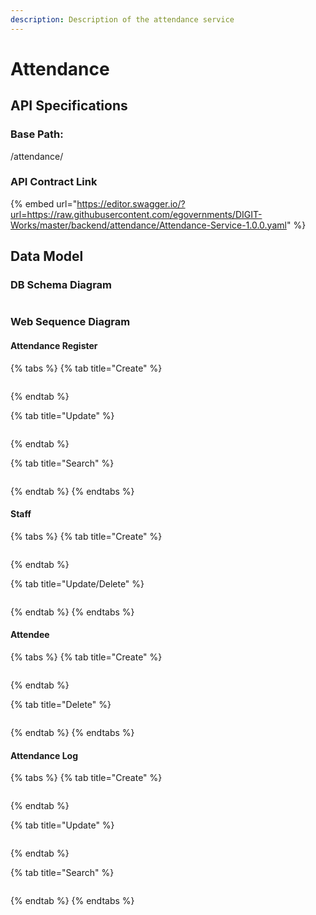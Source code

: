 ```yaml
---
description: Description of the attendance service
---
```


# Attendance

## API Specifications

### Base Path:&#x20;

/attendance/

### API Contract Link

{% embed url="https://editor.swagger.io/?url=https://raw.githubusercontent.com/egovernments/DIGIT-Works/master/backend/attendance/Attendance-Service-1.0.0.yaml" %}

## Data Model

### DB Schema Diagram

<figure><img src="../../../../.gitbook/assets/image (26) (1).png" alt=""><figcaption></figcaption></figure>

### Web Sequence Diagram

#### Attendance Register

{% tabs %}
{% tab title="Create" %}
<figure><img src="../../../../.gitbook/assets/Attendance-Register Create (1).png" alt=""><figcaption></figcaption></figure>


{% endtab %}

{% tab title="Update" %}
<figure><img src="../../../../.gitbook/assets/Attendance-Register Update (1).png" alt=""><figcaption></figcaption></figure>


{% endtab %}

{% tab title="Search" %}
<figure><img src="../../../../.gitbook/assets/Attendance-Register Search (1).png" alt=""><figcaption></figcaption></figure>


{% endtab %}
{% endtabs %}

#### Staff

{% tabs %}
{% tab title="Create" %}
<figure><img src="../../../../.gitbook/assets/Staff Create.png" alt=""><figcaption></figcaption></figure>


{% endtab %}

{% tab title="Update/Delete" %}
<figure><img src="../../../../.gitbook/assets/Staff Delete.png" alt=""><figcaption></figcaption></figure>


{% endtab %}
{% endtabs %}

#### Attendee

{% tabs %}
{% tab title="Create" %}
<figure><img src="../../../../.gitbook/assets/Attendee Create.png" alt=""><figcaption></figcaption></figure>


{% endtab %}

{% tab title="Delete" %}
<figure><img src="../../../../.gitbook/assets/Attendee Delete.png" alt=""><figcaption></figcaption></figure>


{% endtab %}
{% endtabs %}

#### Attendance Log

{% tabs %}
{% tab title="Create" %}
<figure><img src="../../../../.gitbook/assets/Attendance Log Create.png" alt=""><figcaption></figcaption></figure>


{% endtab %}

{% tab title="Update" %}
<figure><img src="../../../../.gitbook/assets/Attendance Log Update.png" alt=""><figcaption></figcaption></figure>


{% endtab %}

{% tab title="Search" %}
<figure><img src="../../../../.gitbook/assets/Attendance Log Search.png" alt=""><figcaption></figcaption></figure>


{% endtab %}
{% endtabs %}



###



